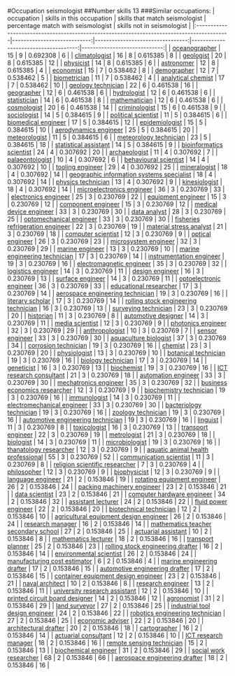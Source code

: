 #Occupation seismologist
##Number skills 13
###Similar occupations:
| occupation                                                                                |   skills in this occupation |   skills that match seismologist |   percentage match with seismologist |   skills not in seismologist |
|:------------------------------------------------------------------------------------------|----------------------------:|---------------------------------:|-------------------------------------:|-----------------------------:|
| [oceanographer](oceanographer.md)                                                         |                          15 |                                9 |                             0.692308 |                            6 |
| [climatologist](climatologist.md)                                                         |                          16 |                                8 |                             0.615385 |                            8 |
| [geologist](geologist.md)                                                                 |                          20 |                                8 |                             0.615385 |                           12 |
| [physicist](physicist.md)                                                                 |                          14 |                                8 |                             0.615385 |                            6 |
| [astronomer](astronomer.md)                                                               |                          12 |                                8 |                             0.615385 |                            4 |
| [economist](economist.md)                                                                 |                          15 |                                7 |                             0.538462 |                            8 |
| [demographer](demographer.md)                                                             |                          12 |                                7 |                             0.538462 |                            5 |
| [biometrician](biometrician.md)                                                           |                          11 |                                7 |                             0.538462 |                            4 |
| [analytical chemist](analytical_chemist.md)                                               |                          17 |                                7 |                             0.538462 |                           10 |
| [geology technician](geology_technician.md)                                               |                          22 |                                6 |                             0.461538 |                           16 |
| [geographer](geographer.md)                                                               |                          12 |                                6 |                             0.461538 |                            6 |
| [hydrologist](hydrologist.md)                                                             |                          12 |                                6 |                             0.461538 |                            6 |
| [statistician](statistician.md)                                                           |                          14 |                                6 |                             0.461538 |                            8 |
| [mathematician](mathematician.md)                                                         |                          12 |                                6 |                             0.461538 |                            6 |
| [cosmologist](cosmologist.md)                                                             |                          20 |                                6 |                             0.461538 |                           14 |
| [criminologist](criminologist.md)                                                         |                          15 |                                6 |                             0.461538 |                            9 |
| [sociologist](sociologist.md)                                                             |                          14 |                                5 |                             0.384615 |                            9 |
| [political scientist](political_scientist.md)                                             |                          11 |                                5 |                             0.384615 |                            6 |
| [biomedical engineer](biomedical_engineer.md)                                             |                          17 |                                5 |                             0.384615 |                           12 |
| [epidemiologist](epidemiologist.md)                                                       |                          15 |                                5 |                             0.384615 |                           10 |
| [aerodynamics engineer](aerodynamics_engineer.md)                                         |                          25 |                                5 |                             0.384615 |                           20 |
| [meteorologist](meteorologist.md)                                                         |                          11 |                                5 |                             0.384615 |                            6 |
| [meteorology technician](meteorology_technician.md)                                       |                          23 |                                5 |                             0.384615 |                           18 |
| [statistical assistant](statistical_assistant.md)                                         |                          14 |                                5 |                             0.384615 |                            9 |
| [bioinformatics scientist](bioinformatics_scientist.md)                                   |                          24 |                                4 |                             0.307692 |                           20 |
| [archaeologist](archaeologist.md)                                                         |                          11 |                                4 |                             0.307692 |                            7 |
| [palaeontologist](palaeontologist.md)                                                     |                          10 |                                4 |                             0.307692 |                            6 |
| [behavioural scientist](behavioural_scientist.md)                                         |                          14 |                                4 |                             0.307692 |                           10 |
| [tooling engineer](tooling_engineer.md)                                                   |                          29 |                                4 |                             0.307692 |                           25 |
| [mineralogist](mineralogist.md)                                                           |                          18 |                                4 |                             0.307692 |                           14 |
| [geographic information systems specialist](geographic_information_systems_specialist.md) |                          18 |                                4 |                             0.307692 |                           14 |
| [physics technician](physics_technician.md)                                               |                          13 |                                4 |                             0.307692 |                            9 |
| [kinesiologist](kinesiologist.md)                                                         |                          18 |                                4 |                             0.307692 |                           14 |
| [microelectronics engineer](microelectronics_engineer.md)                                 |                          36 |                                3 |                             0.230769 |                           33 |
| [electronics engineer](electronics_engineer.md)                                           |                          25 |                                3 |                             0.230769 |                           22 |
| [equipment engineer](equipment_engineer.md)                                               |                          15 |                                3 |                             0.230769 |                           12 |
| [component engineer](component_engineer.md)                                               |                          15 |                                3 |                             0.230769 |                           12 |
| [medical device engineer](medical_device_engineer.md)                                     |                          33 |                                3 |                             0.230769 |                           30 |
| [data analyst](data_analyst.md)                                                           |                          28 |                                3 |                             0.230769 |                           25 |
| [optomechanical engineer](optomechanical_engineer.md)                                     |                          33 |                                3 |                             0.230769 |                           30 |
| [fisheries refrigeration engineer](fisheries_refrigeration_engineer.md)                   |                          22 |                                3 |                             0.230769 |                           19 |
| [material stress analyst](material_stress_analyst.md)                                     |                          21 |                                3 |                             0.230769 |                           18 |
| [computer scientist](computer_scientist.md)                                               |                          12 |                                3 |                             0.230769 |                            9 |
| [optical engineer](optical_engineer.md)                                                   |                          26 |                                3 |                             0.230769 |                           23 |
| [microsystem engineer](microsystem_engineer.md)                                           |                          32 |                                3 |                             0.230769 |                           29 |
| [marine engineer](marine_engineer.md)                                                     |                          13 |                                3 |                             0.230769 |                           10 |
| [marine engineering technician](marine_engineering_technician.md)                         |                          17 |                                3 |                             0.230769 |                           14 |
| [instrumentation engineer](instrumentation_engineer.md)                                   |                          19 |                                3 |                             0.230769 |                           16 |
| [electromagnetic engineer](electromagnetic_engineer.md)                                   |                          35 |                                3 |                             0.230769 |                           32 |
| [logistics engineer](logistics_engineer.md)                                               |                          14 |                                3 |                             0.230769 |                           11 |
| [design engineer](design_engineer.md)                                                     |                          16 |                                3 |                             0.230769 |                           13 |
| [surface engineer](surface_engineer.md)                                                   |                          14 |                                3 |                             0.230769 |                           11 |
| [optoelectronic engineer](optoelectronic_engineer.md)                                     |                          36 |                                3 |                             0.230769 |                           33 |
| [educational researcher](educational_researcher.md)                                       |                          17 |                                3 |                             0.230769 |                           14 |
| [aerospace engineering technician](aerospace_engineering_technician.md)                   |                          19 |                                3 |                             0.230769 |                           16 |
| [literary scholar](literary_scholar.md)                                                   |                          17 |                                3 |                             0.230769 |                           14 |
| [rolling stock engineering technician](rolling_stock_engineering_technician.md)           |                          16 |                                3 |                             0.230769 |                           13 |
| [surveying technician](surveying_technician.md)                                           |                          23 |                                3 |                             0.230769 |                           20 |
| [historian](historian.md)                                                                 |                          11 |                                3 |                             0.230769 |                            8 |
| [automotive designer](automotive_designer.md)                                             |                          14 |                                3 |                             0.230769 |                           11 |
| [media scientist](media_scientist.md)                                                     |                          12 |                                3 |                             0.230769 |                            9 |
| [photonics engineer](photonics_engineer.md)                                               |                          32 |                                3 |                             0.230769 |                           29 |
| [anthropologist](anthropologist.md)                                                       |                          10 |                                3 |                             0.230769 |                            7 |
| [sensor engineer](sensor_engineer.md)                                                     |                          33 |                                3 |                             0.230769 |                           30 |
| [aquaculture biologist](aquaculture_biologist.md)                                         |                          37 |                                3 |                             0.230769 |                           34 |
| [corrosion technician](corrosion_technician.md)                                           |                          19 |                                3 |                             0.230769 |                           16 |
| [chemist](chemist.md)                                                                     |                          23 |                                3 |                             0.230769 |                           20 |
| [physiologist](physiologist.md)                                                           |                          13 |                                3 |                             0.230769 |                           10 |
| [botanical technician](botanical_technician.md)                                           |                          19 |                                3 |                             0.230769 |                           16 |
| [biology technician](biology_technician.md)                                               |                          17 |                                3 |                             0.230769 |                           14 |
| [geneticist](geneticist.md)                                                               |                          16 |                                3 |                             0.230769 |                           13 |
| [biochemist](biochemist.md)                                                               |                          19 |                                3 |                             0.230769 |                           16 |
| [ICT research consultant](ICT_research_consultant.md)                                     |                          21 |                                3 |                             0.230769 |                           18 |
| [automation engineer](automation_engineer.md)                                             |                          33 |                                3 |                             0.230769 |                           30 |
| [mechatronics engineer](mechatronics_engineer.md)                                         |                          35 |                                3 |                             0.230769 |                           32 |
| [business economics researcher](business_economics_researcher.md)                         |                          12 |                                3 |                             0.230769 |                            9 |
| [biochemistry technician](biochemistry_technician.md)                                     |                          19 |                                3 |                             0.230769 |                           16 |
| [immunologist](immunologist.md)                                                           |                          14 |                                3 |                             0.230769 |                           11 |
| [electromechanical engineer](electromechanical_engineer.md)                               |                          33 |                                3 |                             0.230769 |                           30 |
| [bacteriology technician](bacteriology_technician.md)                                     |                          19 |                                3 |                             0.230769 |                           16 |
| [zoology technician](zoology_technician.md)                                               |                          19 |                                3 |                             0.230769 |                           16 |
| [automotive engineering technician](automotive_engineering_technician.md)                 |                          19 |                                3 |                             0.230769 |                           16 |
| [linguist](linguist.md)                                                                   |                          11 |                                3 |                             0.230769 |                            8 |
| [toxicologist](toxicologist.md)                                                           |                          16 |                                3 |                             0.230769 |                           13 |
| [transport engineer](transport_engineer.md)                                               |                          22 |                                3 |                             0.230769 |                           19 |
| [metrologist](metrologist.md)                                                             |                          21 |                                3 |                             0.230769 |                           18 |
| [biologist](biologist.md)                                                                 |                          14 |                                3 |                             0.230769 |                           11 |
| [microbiologist](microbiologist.md)                                                       |                          19 |                                3 |                             0.230769 |                           16 |
| [thanatology researcher](thanatology_researcher.md)                                       |                          12 |                                3 |                             0.230769 |                            9 |
| [aquatic animal health professional](aquatic_animal_health_professional.md)               |                          55 |                                3 |                             0.230769 |                           52 |
| [communication scientist](communication_scientist.md)                                     |                          11 |                                3 |                             0.230769 |                            8 |
| [religion scientific researcher](religion_scientific_researcher.md)                       |                           7 |                                3 |                             0.230769 |                            4 |
| [philosopher](philosopher.md)                                                             |                          12 |                                3 |                             0.230769 |                            9 |
| [biophysicist](biophysicist.md)                                                           |                          12 |                                3 |                             0.230769 |                            9 |
| [language engineer](language_engineer.md)                                                 |                          21 |                                2 |                             0.153846 |                           19 |
| [rotating equipment engineer](rotating_equipment_engineer.md)                             |                          26 |                                2 |                             0.153846 |                           24 |
| [packing machinery engineer](packing_machinery_engineer.md)                               |                          23 |                                2 |                             0.153846 |                           21 |
| [data scientist](data_scientist.md)                                                       |                          23 |                                2 |                             0.153846 |                           21 |
| [computer hardware engineer](computer_hardware_engineer.md)                               |                          34 |                                2 |                             0.153846 |                           32 |
| [assistant lecturer](assistant_lecturer.md)                                               |                          24 |                                2 |                             0.153846 |                           22 |
| [fluid power engineer](fluid_power_engineer.md)                                           |                          22 |                                2 |                             0.153846 |                           20 |
| [biotechnical technician](biotechnical_technician.md)                                     |                          12 |                                2 |                             0.153846 |                           10 |
| [agricultural equipment design engineer](agricultural_equipment_design_engineer.md)       |                          26 |                                2 |                             0.153846 |                           24 |
| [research manager](research_manager.md)                                                   |                          16 |                                2 |                             0.153846 |                           14 |
| [mathematics teacher secondary school](mathematics_teacher_secondary_school.md)           |                          27 |                                2 |                             0.153846 |                           25 |
| [actuarial assistant](actuarial_assistant.md)                                             |                          10 |                                2 |                             0.153846 |                            8 |
| [mathematics lecturer](mathematics_lecturer.md)                                           |                          18 |                                2 |                             0.153846 |                           16 |
| [transport planner](transport_planner.md)                                                 |                          25 |                                2 |                             0.153846 |                           23 |
| [rolling stock engineering drafter](rolling_stock_engineering_drafter.md)                 |                          16 |                                2 |                             0.153846 |                           14 |
| [environmental scientist](environmental_scientist.md)                                     |                          26 |                                2 |                             0.153846 |                           24 |
| [manufacturing cost estimator](manufacturing_cost_estimator.md)                           |                           6 |                                2 |                             0.153846 |                            4 |
| [marine engineering drafter](marine_engineering_drafter.md)                               |                          17 |                                2 |                             0.153846 |                           15 |
| [automotive engineering drafter](automotive_engineering_drafter.md)                       |                          17 |                                2 |                             0.153846 |                           15 |
| [container equipment design engineer](container_equipment_design_engineer.md)             |                          23 |                                2 |                             0.153846 |                           21 |
| [naval architect](naval_architect.md)                                                     |                          10 |                                2 |                             0.153846 |                            8 |
| [research engineer](research_engineer.md)                                                 |                          13 |                                2 |                             0.153846 |                           11 |
| [university research assistant](university_research_assistant.md)                         |                          12 |                                2 |                             0.153846 |                           10 |
| [printed circuit board designer](printed_circuit_board_designer.md)                       |                          14 |                                2 |                             0.153846 |                           12 |
| [agronomist](agronomist.md)                                                               |                          31 |                                2 |                             0.153846 |                           29 |
| [land surveyor](land_surveyor.md)                                                         |                          27 |                                2 |                             0.153846 |                           25 |
| [industrial tool design engineer](industrial_tool_design_engineer.md)                     |                          24 |                                2 |                             0.153846 |                           22 |
| [robotics engineering technician](robotics_engineering_technician.md)                     |                          27 |                                2 |                             0.153846 |                           25 |
| [economic adviser](economic_adviser.md)                                                   |                          22 |                                2 |                             0.153846 |                           20 |
| [architectural drafter](architectural_drafter.md)                                         |                          20 |                                2 |                             0.153846 |                           18 |
| [cartographer](cartographer.md)                                                           |                          16 |                                2 |                             0.153846 |                           14 |
| [actuarial consultant](actuarial_consultant.md)                                           |                          12 |                                2 |                             0.153846 |                           10 |
| [ICT research manager](ICT_research_manager.md)                                           |                          18 |                                2 |                             0.153846 |                           16 |
| [remote sensing technician](remote_sensing_technician.md)                                 |                          15 |                                2 |                             0.153846 |                           13 |
| [biochemical engineer](biochemical_engineer.md)                                           |                          31 |                                2 |                             0.153846 |                           29 |
| [social work researcher](social_work_researcher.md)                                       |                          68 |                                2 |                             0.153846 |                           66 |
| [aerospace engineering drafter](aerospace_engineering_drafter.md)                         |                          18 |                                2 |                             0.153846 |                           16 |
